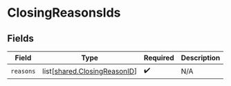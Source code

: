 # ClosingReasonsIds


## Fields

| Field                                                                      | Type                                                                       | Required                                                                   | Description                                                                |
| -------------------------------------------------------------------------- | -------------------------------------------------------------------------- | -------------------------------------------------------------------------- | -------------------------------------------------------------------------- |
| `reasons`                                                                  | list[[shared.ClosingReasonID](undefined/models/shared/closingreasonid.md)] | :heavy_check_mark:                                                         | N/A                                                                        |